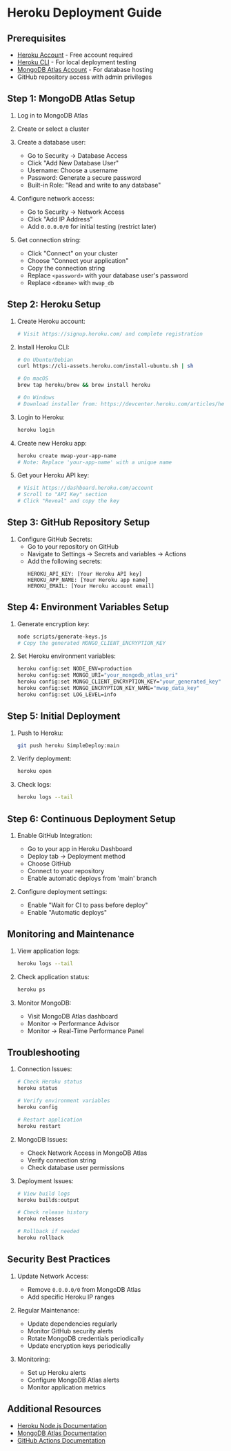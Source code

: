 # Heroku Deployment Guide

## Prerequisites
- [Heroku Account](https://signup.heroku.com/) - Free account required
- [Heroku CLI](https://devcenter.heroku.com/articles/heroku-cli) - For local deployment testing
- [MongoDB Atlas Account](https://www.mongodb.com/cloud/atlas/register) - For database hosting
- GitHub repository access with admin privileges

## Step 1: MongoDB Atlas Setup

1. Log in to MongoDB Atlas
2. Create or select a cluster
3. Create a database user:
   - Go to Security → Database Access
   - Click "Add New Database User"
   - Username: Choose a username
   - Password: Generate a secure password
   - Built-in Role: "Read and write to any database"

4. Configure network access:
   - Go to Security → Network Access
   - Click "Add IP Address"
   - Add `0.0.0.0/0` for initial testing (restrict later)

5. Get connection string:
   - Click "Connect" on your cluster
   - Choose "Connect your application"
   - Copy the connection string
   - Replace `<password>` with your database user's password
   - Replace `<dbname>` with `mwap_db`

## Step 2: Heroku Setup

1. Create Heroku account:
   ```bash
   # Visit https://signup.heroku.com/ and complete registration
   ```

2. Install Heroku CLI:
   ```bash
   # On Ubuntu/Debian
   curl https://cli-assets.heroku.com/install-ubuntu.sh | sh

   # On macOS
   brew tap heroku/brew && brew install heroku

   # On Windows
   # Download installer from: https://devcenter.heroku.com/articles/heroku-cli
   ```

3. Login to Heroku:
   ```bash
   heroku login
   ```

4. Create new Heroku app:
   ```bash
   heroku create mwap-your-app-name
   # Note: Replace 'your-app-name' with a unique name
   ```

5. Get your Heroku API key:
   ```bash
   # Visit https://dashboard.heroku.com/account
   # Scroll to "API Key" section
   # Click "Reveal" and copy the key
   ```

## Step 3: GitHub Repository Setup

1. Configure GitHub Secrets:
   - Go to your repository on GitHub
   - Navigate to Settings → Secrets and variables → Actions
   - Add the following secrets:
     ```
     HEROKU_API_KEY: [Your Heroku API key]
     HEROKU_APP_NAME: [Your Heroku app name]
     HEROKU_EMAIL: [Your Heroku account email]
     ```

## Step 4: Environment Variables Setup

1. Generate encryption key:
   ```bash
   node scripts/generate-keys.js
   # Copy the generated MONGO_CLIENT_ENCRYPTION_KEY
   ```

2. Set Heroku environment variables:
   ```bash
   heroku config:set NODE_ENV=production
   heroku config:set MONGO_URI="your_mongodb_atlas_uri"
   heroku config:set MONGO_CLIENT_ENCRYPTION_KEY="your_generated_key"
   heroku config:set MONGO_ENCRYPTION_KEY_NAME="mwap_data_key"
   heroku config:set LOG_LEVEL=info
   ```

## Step 5: Initial Deployment

1. Push to Heroku:
   ```bash
   git push heroku SimpleDeploy:main
   ```

2. Verify deployment:
   ```bash
   heroku open
   ```

3. Check logs:
   ```bash
   heroku logs --tail
   ```

## Step 6: Continuous Deployment Setup

1. Enable GitHub Integration:
   - Go to your app in Heroku Dashboard
   - Deploy tab → Deployment method
   - Choose GitHub
   - Connect to your repository
   - Enable automatic deploys from 'main' branch

2. Configure deployment settings:
   - Enable "Wait for CI to pass before deploy"
   - Enable "Automatic deploys"

## Monitoring and Maintenance

1. View application logs:
   ```bash
   heroku logs --tail
   ```

2. Check application status:
   ```bash
   heroku ps
   ```

3. Monitor MongoDB:
   - Visit MongoDB Atlas dashboard
   - Monitor → Performance Advisor
   - Monitor → Real-Time Performance Panel

## Troubleshooting

1. Connection Issues:
   ```bash
   # Check Heroku status
   heroku status

   # Verify environment variables
   heroku config

   # Restart application
   heroku restart
   ```

2. MongoDB Issues:
   - Check Network Access in MongoDB Atlas
   - Verify connection string
   - Check database user permissions

3. Deployment Issues:
   ```bash
   # View build logs
   heroku builds:output

   # Check release history
   heroku releases

   # Rollback if needed
   heroku rollback
   ```

## Security Best Practices

1. Update Network Access:
   - Remove `0.0.0.0/0` from MongoDB Atlas
   - Add specific Heroku IP ranges

2. Regular Maintenance:
   - Update dependencies regularly
   - Monitor GitHub security alerts
   - Rotate MongoDB credentials periodically
   - Update encryption keys periodically

3. Monitoring:
   - Set up Heroku alerts
   - Configure MongoDB Atlas alerts
   - Monitor application metrics

## Additional Resources

- [Heroku Node.js Documentation](https://devcenter.heroku.com/categories/nodejs-support)
- [MongoDB Atlas Documentation](https://docs.atlas.mongodb.com/)
- [GitHub Actions Documentation](https://docs.github.com/en/actions)
